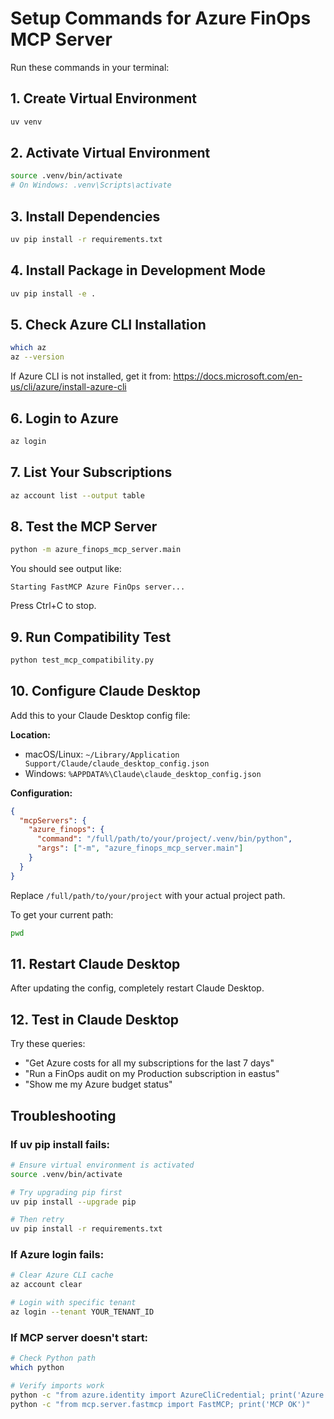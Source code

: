 # Setup Commands for Azure FinOps MCP Server

Run these commands in your terminal:

## 1. Create Virtual Environment
```bash
uv venv
```

## 2. Activate Virtual Environment
```bash
source .venv/bin/activate
# On Windows: .venv\Scripts\activate
```

## 3. Install Dependencies
```bash
uv pip install -r requirements.txt
```

## 4. Install Package in Development Mode
```bash
uv pip install -e .
```

## 5. Check Azure CLI Installation
```bash
which az
az --version
```

If Azure CLI is not installed, get it from:
https://docs.microsoft.com/en-us/cli/azure/install-azure-cli

## 6. Login to Azure
```bash
az login
```

## 7. List Your Subscriptions
```bash
az account list --output table
```

## 8. Test the MCP Server
```bash
python -m azure_finops_mcp_server.main
```

You should see output like:
```
Starting FastMCP Azure FinOps server...
```

Press Ctrl+C to stop.

## 9. Run Compatibility Test
```bash
python test_mcp_compatibility.py
```

## 10. Configure Claude Desktop

Add this to your Claude Desktop config file:

**Location:**
- macOS/Linux: `~/Library/Application Support/Claude/claude_desktop_config.json`
- Windows: `%APPDATA%\Claude\claude_desktop_config.json`

**Configuration:**
```json
{
  "mcpServers": {
    "azure_finops": {
      "command": "/full/path/to/your/project/.venv/bin/python",
      "args": ["-m", "azure_finops_mcp_server.main"]
    }
  }
}
```

Replace `/full/path/to/your/project` with your actual project path.

To get your current path:
```bash
pwd
```

## 11. Restart Claude Desktop

After updating the config, completely restart Claude Desktop.

## 12. Test in Claude Desktop

Try these queries:
- "Get Azure costs for all my subscriptions for the last 7 days"
- "Run a FinOps audit on my Production subscription in eastus"
- "Show me my Azure budget status"

## Troubleshooting

### If uv pip install fails:
```bash
# Ensure virtual environment is activated
source .venv/bin/activate

# Try upgrading pip first
uv pip install --upgrade pip

# Then retry
uv pip install -r requirements.txt
```

### If Azure login fails:
```bash
# Clear Azure CLI cache
az account clear

# Login with specific tenant
az login --tenant YOUR_TENANT_ID
```

### If MCP server doesn't start:
```bash
# Check Python path
which python

# Verify imports work
python -c "from azure.identity import AzureCliCredential; print('Azure SDK OK')"
python -c "from mcp.server.fastmcp import FastMCP; print('MCP OK')"
```